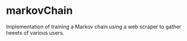 # markovChain
Implementation of training a Markov chain using a web scraper to gather tweets of various users.
